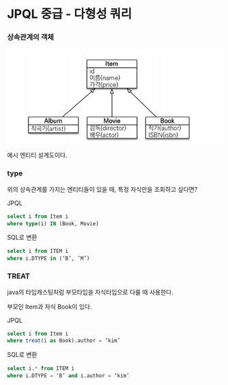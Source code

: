 # JPQL 중급 - 다형성 쿼리

### 상속관계의 객체

![image-20231021160649834](img/image-20231021160649834.png)

예시 엔티티 설계도이다.



### type

위의 상속관계를 가지는 엔티티들이 있을 때, 특정 자식만을 조회하고 싶다면?

JPQL

```sql
select i from Item i
where type(i) IN (Book, Movie)
```

SQL로 변환

```sql
select i from ITEM i
where i.DTYPE in (‘B’, ‘M’)
```



### TREAT

java의 타입캐스팅처럼 부모타입을 자식타입으로 다룰 때 사용한다.

부모인 Item과 자식 Book이 있다.

JPQL

```sql
select i from Item i
where treat(i as Book).author = ‘kim’
```

SQL로 변환

```sql
select i.* from ITEM i
where i.DTYPE = ‘B’ and i.author = ‘kim’
```



